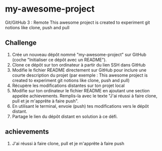 # my-awesome-project
Git/GitHub 3 : Remote
This awesome project is created to experiment git notions like clone, push and pull

## Challenge
1. Crée un nouveau dépôt nommé "my-awesome-project" sur GitHub (coche "Initialiser ce dépôt avec un README").
2. Clone ce dépôt sur ton ordinateur à partir du lien SSH dans GitHub
3. Modifie le fichier README directement sur GitHub pour inclure une courte description du projet (par exemple : This awesome project is created to experiment git notions like clone, push and pull)
4. Récupère les modifications distantes sur ton projet local
5. Modifie sur ton ordinateur le fichier README en ajoutant une section appelée achievements. Remplis-la avec le texte "J'ai réussi à faire clone, pull et je m'apprête à faire push".
6. En utilisant le terminal, envoie (push) tes modifications vers le dépôt distant.
7. Partage le lien du dépôt distant en solution à ce défi.

## achievements
1. J'ai réussi à faire clone, pull et je m'apprête à faire push
